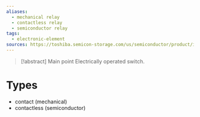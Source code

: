 ```yaml
---
aliases:
  - mechanical relay
  - contactless relay
  - semiconductor relay
tags:
  - electronic-element
sources: https://toshiba.semicon-storage.com/us/semiconductor/product/isolators-solid-state-relays/photorelay-mosfet-output/articles/what-is-a-photorelay.html
---
```

> [!abstract] Main point
> Electrically operated switch.

# Types
- contact (mechanical)
- contactless (semiconductor)